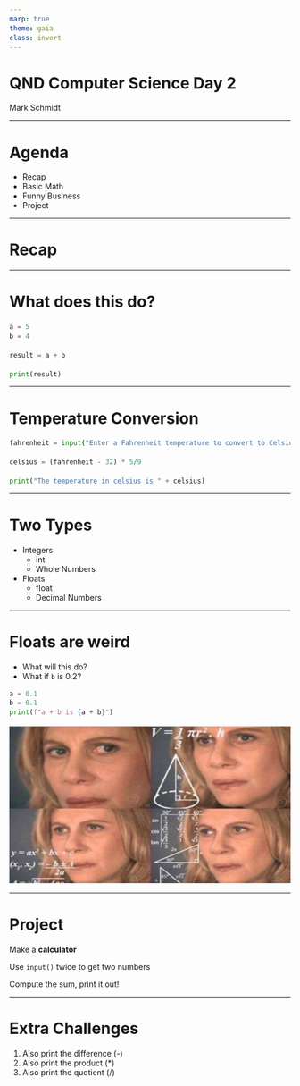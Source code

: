 ```yaml
---
marp: true
theme: gaia
class: invert
---
```


# QND Computer Science Day 2
Mark Schmidt

---

# Agenda

- Recap
- Basic Math
- Funny Business
- Project

---

# Recap

---

# What does this do?

```python
a = 5
b = 4

result = a + b

print(result)
```

<!-- -->
<!-- Should print the number 9 -->
---

# Temperature Conversion

```python
fahrenheit = input("Enter a Fahrenheit temperature to convert to Celsius: ")

celsius = (fahrenheit - 32) * 5/9 

print("The temperature in celsius is " + celsius)
```

<!-- >
<!-- Note that anything after a # is a comment. Useful for >
<!-- Gotcha 1: fails to subtract because fahrenheit is a string>
<!-- Gotcha 2: fails to run until we add str() -->
<!-- Brief aside on types -->
---

# Two Types

- Integers
    - int
    - Whole Numbers
- Floats
    - float
    - Decimal Numbers


---
# Floats are weird


- What will this do?
- What if `b` is 0.2?
```python
a = 0.1
b = 0.1
print(f"a + b is {a + b}")

```
![bg right w:500](../assets/math.jpeg)
<!-- -->
<!-- Show 0.1 + 0.1 = 0.2, 0.1 + 0.2 => 0.3000000004 -->

---

# Project

Make a **calculator**

Use `input()` twice to get two numbers

Compute the sum, print it out!

--- 

# Extra Challenges

1. Also print the difference (-)
2. Also print the product (*)
3. Also print the quotient (/)


